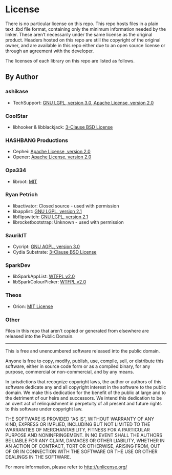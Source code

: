 # License
There is no particular license on this repo. This repo hosts files in a plain text .tbd file format, containing only the minimum information needed by the linker. These aren’t necessarily under the same license as the original product. Headers hosted on this repo are still the copyright of the original owner, and are available in this repo either due to an open source license or through an agreement with the developer.

The licenses of each library on this repo are listed as follows.

## By Author
### ashikase
* TechSupport: [GNU LGPL, version 3.0, Apache License, version 2.0](https://github.com/ashikase/TechSupport/blob/master/LICENSE)

### CoolStar
* libhooker & libblackjack: [3-Clause BSD License](http://opensource.org/licenses/BSD-3-Clause)

### HASHBANG Productions
* Cephei: [Apache License, version 2.0](https://github.com/hbang/libcephei/blob/master/LICENSE.md)
* Opener: [Apache License, version 2.0](https://github.com/hbang/libopener/blob/master/LICENSE.md)

### Opa334
* libroot: [MIT](https://github.com/opa334/libroot/blob/main/LICENSE.md)

### Ryan Petrich
* libactivator: Closed source - used with permission
* libapplist: [GNU LGPL, version 2.1](https://github.com/rpetrich/AppList/blob/master/LICENSE)
* libflipswitch: [GNU LGPL, version 2.1](https://github.com/a3tweaks/Flipswitch/blob/master/LICENSE)
* librocketbootstrap: Unknown - used with permission

### SaurikIT
* Cycript: [GNU AGPL, version 3.0](http://gitweb.saurik.com/cycript.git/blob/HEAD:/COPYING)
* Cydia Substrate: [3-Clause BSD License](http://opensource.org/licenses/BSD-3-Clause)

### SparkDev
* libSparkAppList: [WTFPL v2.0](https://github.com/SparkDev97/libSparkAppList/blob/master/LICENSE.md)
* libSparkColourPicker: [WTFPL v2.0](https://github.com/SparkDev97/libSparkColourPicker/blob/master/LICENSE.md)

### Theos
* Orion: [MIT License](https://github.com/theos/orion/blob/master/LICENSE.md)

### Other
Files in this repo that aren’t copied or generated from elsewhere are released into the Public Domain.

---

This is free and unencumbered software released into the public domain.

Anyone is free to copy, modify, publish, use, compile, sell, or
distribute this software, either in source code form or as a compiled
binary, for any purpose, commercial or non-commercial, and by any
means.

In jurisdictions that recognize copyright laws, the author or authors
of this software dedicate any and all copyright interest in the
software to the public domain. We make this dedication for the benefit
of the public at large and to the detriment of our heirs and
successors. We intend this dedication to be an overt act of
relinquishment in perpetuity of all present and future rights to this
software under copyright law.

THE SOFTWARE IS PROVIDED "AS IS", WITHOUT WARRANTY OF ANY KIND,
EXPRESS OR IMPLIED, INCLUDING BUT NOT LIMITED TO THE WARRANTIES OF
MERCHANTABILITY, FITNESS FOR A PARTICULAR PURPOSE AND NONINFRINGEMENT.
IN NO EVENT SHALL THE AUTHORS BE LIABLE FOR ANY CLAIM, DAMAGES OR
OTHER LIABILITY, WHETHER IN AN ACTION OF CONTRACT, TORT OR OTHERWISE,
ARISING FROM, OUT OF OR IN CONNECTION WITH THE SOFTWARE OR THE USE OR
OTHER DEALINGS IN THE SOFTWARE.

For more information, please refer to <http://unlicense.org/>
